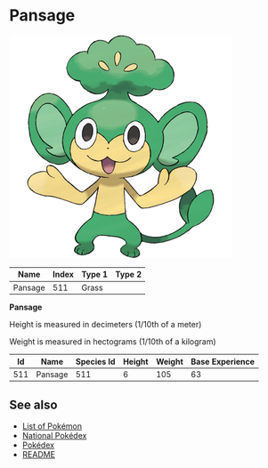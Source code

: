 # Pansage


![Pansage](images/511.png)

| **Name** | **Index** | **Type 1** | **Type 2** |
|----|----|----|----|
| Pansage | 511 | Grass  |  |

**Pansage** 


Height is measured in decimeters (1/10th of a meter)

Weight is measured in hectograms (1/10th of a kilogram)

| **Id** | **Name** | **Species Id** | **Height** | **Weight** | **Base Experience** |
|--------|----------|----------------|------------|------------|---------------------|
| 511 | Pansage | 511 | 6 | 105 | 63 |


## See also

- [List of Pokémon](../pokemon.md)
- [National Pokédex](../national_pokedex.md)
- [Pokédex](../pokedex.md)
- [README](../README.md)
